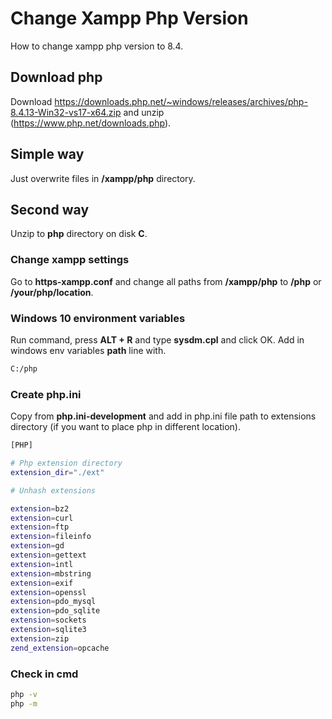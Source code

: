 # Change Xampp Php Version
How to change xampp php version to 8.4.

## Download php

Download https://downloads.php.net/~windows/releases/archives/php-8.4.13-Win32-vs17-x64.zip and unzip (https://www.php.net/downloads.php).

## Simple way

Just overwrite files in **/xampp/php** directory.

## Second way

Unzip to **php** directory on disk **C**.

### Change xampp settings

Go to **https-xampp.conf** and change all paths from **/xampp/php** to **/php** or **/your/php/location**.

### Windows 10 environment variables

Run command, press **ALT + R** and type **sysdm.cpl** and click OK. Add in windows env variables **path** line with. 

```sh
C:/php
```

### Create php.ini

Copy from **php.ini-development** and add in php.ini file path to extensions directory (if you want to place php in different location).

```sh
[PHP]

# Php extension directory
extension_dir="./ext"

# Unhash extensions

extension=bz2
extension=curl
extension=ftp
extension=fileinfo
extension=gd
extension=gettext
extension=intl
extension=mbstring
extension=exif
extension=openssl
extension=pdo_mysql
extension=pdo_sqlite
extension=sockets
extension=sqlite3
extension=zip
zend_extension=opcache
```

### Check in cmd

```sh
php -v
php -m
```
